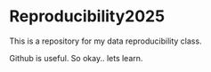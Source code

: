 # Reproducibility2025
This is a repository for my data reproducibility class.

Github is useful. So okay.. lets learn.